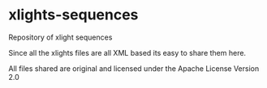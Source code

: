 # xlights-sequences
Repository of xlight sequences

Since all the xlights files are all XML based its easy to share them here.

All files shared are original and licensed under the Apache License Version 2.0
